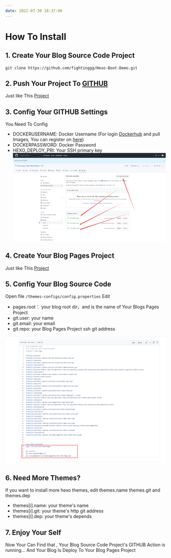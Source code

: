 ```yaml
---
date: 2022-07-30 18:37:00
---
```


# How To Install

## 1. Create Your Blog Source Code Project
```
git clone https://github.com/fightinggg/Hexo-Boot-Demo.git
```

## 2. Push Your Project To [GITHUB](https://github.com/)
Just like This [Project](https://github.com/fightinggg/Hexo-Boot-Demo) 

<!-- more -->

## 3. Config Your GITHUB Settings
You Need To Config 
- DOCKERUSERNAME: Docker Username (For login [Dockerhub](https://hub.docker.com/) and pull Images, You can register on [here](https://hub.docker.com/signup))
- DOCKERPASSWORD: Docker Password
- HEXO_DEPLOY_PRI: Your SSH primary key
![](config-github.png)

## 4. Create Your Blog Pages Project
Just like This [Project](https://github.com/fightinggg/Hexo-Boot-Demo-Pages) 

## 5. Config Your Blog Source Code
Open file `/themes-configs/config.properties`
Edit 

- pages.root： your blog root dir，and is the name of  Your Blogs Pages Project
- git.user: your name
- git.email: your email
- git.repo: your Blog Pages Project ssh git address

![image](multi-theme-config.png)


## 6. Need More Themes?
If you want to install more hexo themes, edit  themes.name themes.git and themes.dep
- themes[i].name: your theme's name
- themes[i].git: your theme's http git address
- themes[i].dep: your theme's depends


## 7. Enjoy Your Self
Now Your Can Find that , Your Blog Source Code Project's GITHUB Action is running... And Your Blog Is Deploy To Your Blog Pages Project






